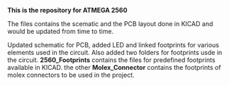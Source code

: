 
**This is the repository for ATMEGA 2560**

The files contains the scematic and the PCB layout done in KICAD and would be updated from time to time.

Updated schematic for PCB, added LED and linked footprints for various elements used in the circuit. Also added two folders for footprints usde in the circuit. **2560_Footprints** contains the files for predefined footprints available in KICAD. the other **Molex_Connector** contains the footprints of molex connectors to be used in the project.
